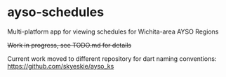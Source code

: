 # ayso-schedules
Multi-platform app for viewing schedules for Wichita-area AYSO Regions

~~Work in progress, see TODO.md for details~~

Current work moved to different repository for dart naming conventions:
https://github.com/skyeskie/ayso_ks
